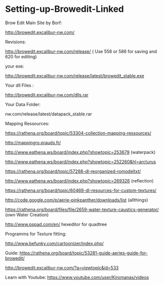 # Setting-up-Browedit-Linked

Brow Edit Main Site by Borf:

http://browedit.excalibur-nw.com/

Revisions:

http://browedit.excalibur-nw.com/release/      ( Use 558 or 586 for saving and 620 for editing)

your exe:

http://browedit.excalibur-nw.com/release/latest/browedit_stable.exe

Your dll Files :

http://browedit.excalibur-nw.com/dlls.rar

Your Data Folder:

nw.com/release/latest/datapack_stable.rar

Mapping Ressources:

https://rathena.org/board/topic/53304-collection-mapping-ressources/

http://mappingro.prauds.fr/

http://www.eathena.ws/board/index.php?showtopic=253679 (waterpack)

http://www.eathena.ws/board/index.php?showtopic=252260&hl=arcturus

https://rathena.org/board/topic/57268-dl-reorganized-romodeltxt/

http://www.eathena.ws/board/index.php?showtopic=269326 (reflection)

https://rathena.org/board/topic/60469-dl-resources-for-custom-textures/

http://code.google.com/p/aerie-pinkpanther/downloads/list (allthings)

https://rathena.org/board/files/file/2659-water-texture-caustics-generator/  (own Water Creation)


http://www.pspad.com/en/ hexeditor for quadtree

Programms for Texture fitting:

http://www.befunky.com/cartoonizer/index.php/


Guide:
https://rathena.org/board/topic/53281-guide-aeries-guide-for-browedit/

http://browedit.excalibur-nw.com/?a=viewtopic&id=533

Learn with Youtube:
https://www.youtube.com/user/Kiromanas/videos

